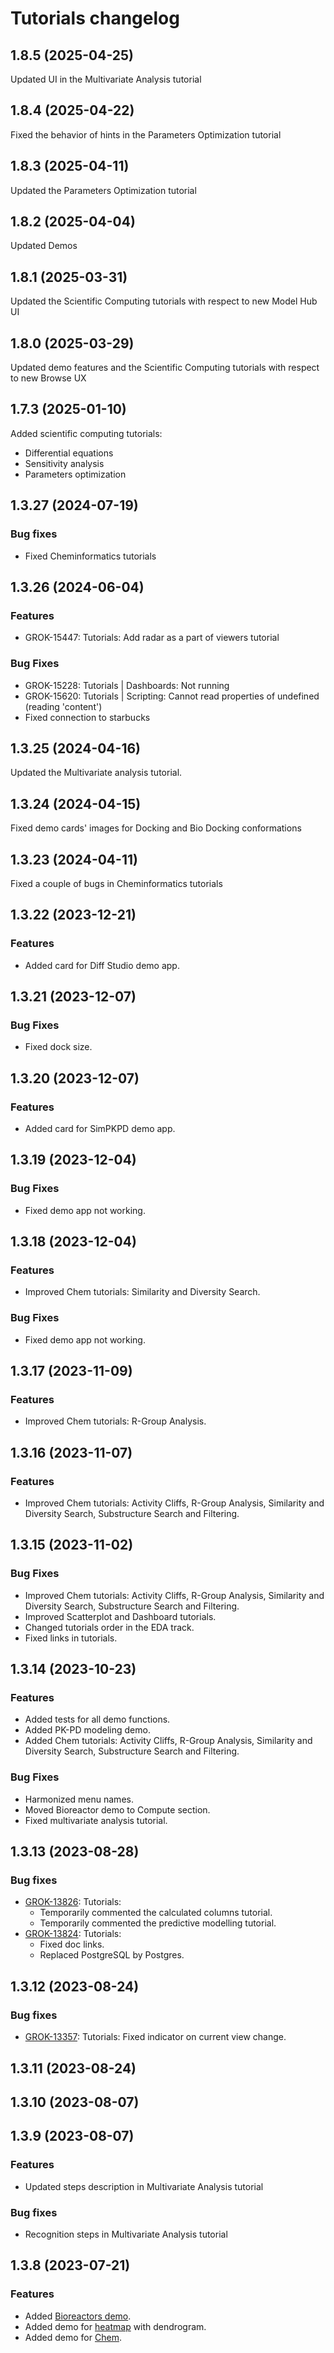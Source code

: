 # Tutorials changelog

## 1.8.5 (2025-04-25)

Updated UI in the Multivariate Analysis tutorial

## 1.8.4 (2025-04-22)

Fixed the behavior of hints in the Parameters Optimization tutorial

## 1.8.3 (2025-04-11)

Updated the Parameters Optimization tutorial

## 1.8.2 (2025-04-04)

Updated Demos

## 1.8.1 (2025-03-31)

Updated the Scientific Computing tutorials with respect to new Model Hub UI

## 1.8.0 (2025-03-29)

Updated demo features and the Scientific Computing tutorials with respect to new Browse UX

## 1.7.3 (2025-01-10)

Added scientific computing tutorials:

* Differential equations
* Sensitivity analysis
* Parameters optimization

## 1.3.27 (2024-07-19)

### Bug fixes

* Fixed Cheminformatics tutorials

## 1.3.26 (2024-06-04)

### Features

* GROK-15447: Tutorials: Add radar as a part of viewers tutorial

### Bug Fixes

* GROK-15228: Tutorials | Dashboards: Not running
* GROK-15620: Tutorials | Scripting: Cannot read properties of undefined (reading 'content')
* Fixed connection to starbucks

## 1.3.25 (2024-04-16)

Updated the Multivariate analysis tutorial.

## 1.3.24 (2024-04-15)

Fixed demo cards' images for Docking and Bio Docking conformations

## 1.3.23 (2024-04-11)

Fixed a couple of bugs in Cheminformatics tutorials

## 1.3.22 (2023-12-21)

### Features

* Added card for Diff Studio demo app.

## 1.3.21 (2023-12-07)

### Bug Fixes

* Fixed dock size.

## 1.3.20 (2023-12-07)

### Features

* Added card for SimPKPD demo app.

## 1.3.19 (2023-12-04)

### Bug Fixes

* Fixed demo app not working.

## 1.3.18 (2023-12-04)

### Features

* Improved Chem tutorials: Similarity and Diversity Search.

### Bug Fixes

* Fixed demo app not working.

## 1.3.17 (2023-11-09)

### Features

* Improved Chem tutorials: R-Group Analysis.

## 1.3.16 (2023-11-07)

### Features

* Improved Chem tutorials: Activity Cliffs, R-Group Analysis, Similarity and Diversity Search, Substructure Search and Filtering.

## 1.3.15 (2023-11-02)

### Bug Fixes

* Improved Chem tutorials: Activity Cliffs, R-Group Analysis, Similarity and Diversity Search, Substructure Search and Filtering.
* Improved Scatterplot and Dashboard tutorials.
* Changed tutorials order in the EDA track.
* Fixed links in tutorials.

## 1.3.14 (2023-10-23)

### Features

* Added tests for all demo functions.
* Added PK-PD modeling demo.
* Added Chem tutorials: Activity Cliffs, R-Group Analysis, Similarity and Diversity Search, Substructure Search and Filtering.

### Bug Fixes

* Harmonized menu names.
* Moved Bioreactor demo to Compute section.
* Fixed multivariate analysis tutorial.

## 1.3.13 (2023-08-28)

### Bug fixes

* [GROK-13826](https://reddata.atlassian.net/browse/GROK-13826): Tutorials:
  * Temporarily commented the calculated columns tutorial.
  * Temporarily commented the predictive modelling tutorial.
* [GROK-13824](https://reddata.atlassian.net/browse/GROK-13824): Tutorials:
  * Fixed doc links.
  * Replaced PostgreSQL by Postgres.

## 1.3.12 (2023-08-24)

### Bug fixes

* [GROK-13357](https://reddata.atlassian.net/browse/GROK-13357): Tutorials: Fixed indicator on current view change.

## 1.3.11 (2023-08-24)

## 1.3.10 (2023-08-07)

## 1.3.9 (2023-08-07)

### Features

* Updated steps description in Multivariate Analysis tutorial

### Bug fixes

* Recognition steps in Multivariate Analysis tutorial

## 1.3.8 (2023-07-21)

### Features

* Added [Bioreactors demo](https://public.datagrok.ai/apps/Tutorials/Demo/Bioreactors).
* Added demo for [heatmap](https://public.datagrok.ai/apps/Tutorials/Demo/Visualization/General/Heatmap) with dendrogram.
* Added demo for [Chem](https://public.datagrok.ai/apps/Tutorials/Demo/Cheminformatics).
